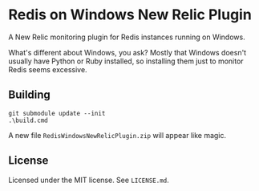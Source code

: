 Redis on Windows New Relic Plugin
=================================

A New Relic monitoring plugin for Redis instances running on Windows.

What's different about Windows, you ask? Mostly that Windows doesn't usually
have Python or Ruby installed, so installing them just to monitor Redis seems
excessive.


## Building

    git submodule update --init
    .\build.cmd

A new file `RedisWindowsNewRelicPlugin.zip` will appear like magic.


## License

Licensed under the MIT license. See `LICENSE.md`.
